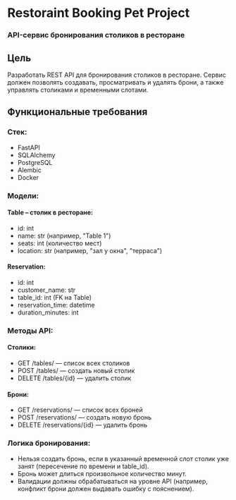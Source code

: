 # Restoraint Booking Pet Project
### API-сервис бронирования столиков в ресторане

## Цель 
Разработать REST API для бронирования столиков в ресторане. Сервис должен позволять создавать, просматривать и удалять брони, а также управлять столиками и временными слотами.

## Функциональные требования
### Стек:
* FastAPI
* SQLAlchemy
* PostgreSQL
* Alembic
* Docker

###  Модели: 
#### Table – столик в ресторане:
* id: int
* name: str (например, "Table 1")
* seats: int (количество мест)
* location: str (например, "зал у окна", "терраса")

#### Reservation:
* id: int
* customer_name: str
* table_id: int (FK на Table)
* reservation_time: datetime
* duration_minutes: int

### Методы API: 
#### Столики:
* GET /tables/ — список всех столиков
* POST /tables/ — создать новый столик
* DELETE /tables/{id} — удалить столик

#### Брони:
* GET /reservations/ — список всех броней
* POST /reservations/ — создать новую бронь
* DELETE /reservations/{id} — удалить бронь

### Логика бронирования:
* Нельзя создать бронь, если в указанный временной слот столик уже занят (пересечение по времени и table_id).
* Бронь может длиться произвольное количество минут.
* Валидации должны обрабатываться на уровне API (например, конфликт брони должен выдавать ошибку с пояснением).
